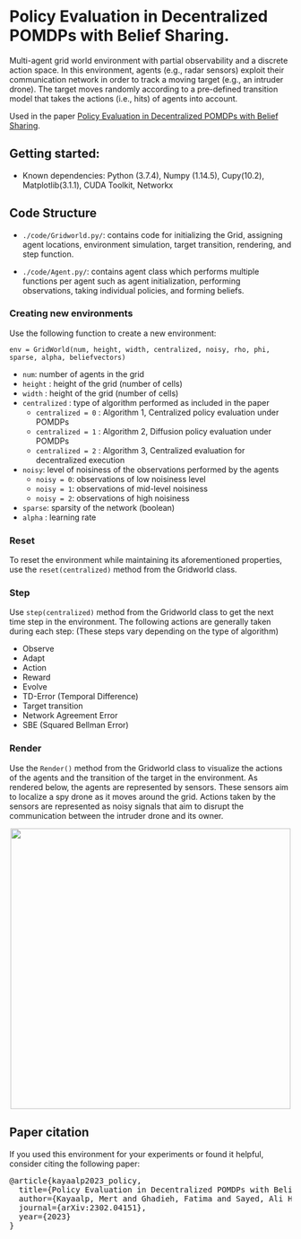 # Policy Evaluation in Decentralized POMDPs with Belief Sharing.

Multi-agent grid world environment with partial observability and a discrete action space. In this environment, agents (e.g., radar sensors) exploit their communication network in order to track a moving target (e.g., an intruder drone). The target moves randomly according to a pre-defined transition model that takes the actions (i.e., hits) of agents into account. 

Used in the paper [Policy Evaluation in Decentralized
POMDPs with Belief Sharing](https://arxiv.org/).

## Getting started:
 
- Known dependencies: Python (3.7.4), Numpy (1.14.5), Cupy(10.2), Matplotlib(3.1.1), CUDA Toolkit, Networkx


## Code Structure
  - `./code/Gridworld.py/`: contains code for initializing the Grid, assigning agent locations, environment simulation, target transition, rendering, and step function.
  
  - `./code/Agent.py/`: contains  agent class which performs multiple functions per agent such as agent initialization, performing observations, taking individual policies, and forming beliefs.

### Creating new environments

Use the following function to create a new environment: 

`
env = GridWorld(num, height, width, centralized, noisy, rho, phi, sparse, alpha, beliefvectors)
`
 - `num`: number of agents in the grid
 - `height` : height of the grid (number of cells)
 - `width` : height of the grid (number of cells)
 - `centralized` : type of algorithm performed as included in the paper
    * `centralized = 0` : Algorithm 1, Centralized policy evaluation under POMDPs
    * `centralized = 1` : Algorithm 2, Diffusion policy evaluation under POMDPs
    * `centralized = 2` : Algorithm 3, Centralized evaluation for decentralized execution
 - `noisy`: level of noisiness of the observations performed by the agents
    * `noisy = 0`: observations of low noisiness level
    * `noisy = 1`: observations of mid-level noisiness
    * `noisy = 2`: observations of high noisiness
 - `sparse`: sparsity of the network (boolean)
 - `alpha` : learning rate

### Reset
To reset the environment while maintaining its aforementioned properties, use the  `reset(centralized)` method from the Gridworld class.

### Step
Use `step(centralized)` method from the Gridworld class to get the next time step in the environment. The following actions are generally taken during each step: (These steps vary depending on the type of algorithm)
- Observe 
- Adapt
- Action
- Reward  
- Evolve
- TD-Error (Temporal Difference)
- Target transition
- Network Agreement Error 
- SBE (Squared Bellman Error)

### Render
Use the `Render()` method from the Gridworld class to visualize the actions of the agents and the transition of the target in the environment. As rendered below, the agents are represented by sensors. These sensors aim to localize a spy drone as it moves around the grid.  Actions taken by the sensors are represented as noisy signals that aim to disrupt the communication between the intruder drone and its owner.

<p align="center">
<img src = "https://user-images.githubusercontent.com/80005419/217651585-c2e323b3-33f1-410e-8242-5fdab5d91e41.jpg" width="500" height="500">
</p> 


## Paper citation


If you used this environment for your experiments or found it helpful, consider citing the following paper:
 
<pre>
@article{kayaalp2023_policy,
  title={Policy Evaluation in Decentralized POMDPs with Belief Sharing},
  author={Kayaalp, Mert and Ghadieh, Fatima and Sayed, Ali H.},
  journal={arXiv:2302.04151},
  year={2023}
}
</pre>

